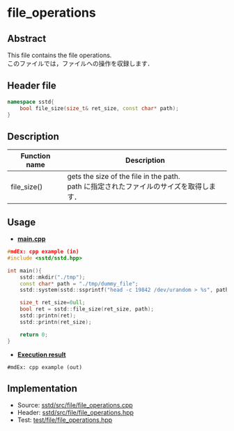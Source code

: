 # file_operations
## Abstract
This file contains the file operations.  
このファイルでは，ファイルへの操作を収録します．


## Header file
```cpp
namespace sstd{
    bool file_size(size_t& ret_size, const char* path);
}
```

## Description
| Function name | Description |
| ------------- | ----------- |
| file_size()   | gets the size of the file in the path.<br>path に指定されたファイルのサイズを取得します． |


## Usage
- <u>**main.cpp**</u>
```cpp
#mdEx: cpp example (in)
#include <sstd/sstd.hpp>

int main(){
    sstd::mkdir("./tmp");
    const char* path = "./tmp/dummy_file";
    sstd::system(sstd::ssprintf("head -c 19842 /dev/urandom > %s", path)); // generate 19842 Byte random file

    size_t ret_size=0ull;
    bool ret = sstd::file_size(ret_size, path);
    sstd::printn(ret);
    sstd::printn(ret_size);

    return 0;
}
```
- <u>**Execution result**</u>
```
#mdEx: cpp example (out)
```

## Implementation
- Source: [sstd/src/file/file_operations.cpp](https://github.com/admiswalker/SubStandardLibrary-SSTD-/blob/master/sstd/src/file/file_operations.cpp)
- Header: [sstd/src/file/file_operations.hpp](https://github.com/admiswalker/SubStandardLibrary-SSTD-/blob/master/sstd/src/file/file_operations.hpp)
- Test: [test/file/file_operations.hpp](https://github.com/admiswalker/SubStandardLibrary-SSTD-/blob/master/test/file/file_operations.hpp)

